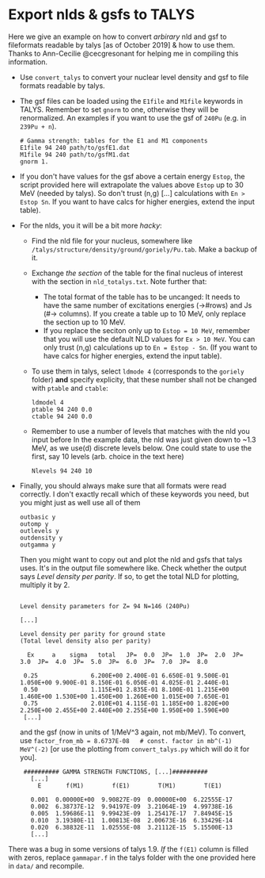 # Export nlds & gsfs to TALYS

Here we give an example on how to convert *arbirary* nld and gsf to fileformats readable by talys [as of October 2019] & how to use them. Thanks to Ann-Cecilie @cecgresonant for helping me in compiling this information.

- Use `convert_talys` to convert your nuclear level density and gsf to file formats readable
  by talys.
- The gsf files can be loaded using the `E1file` and `M1file` keywords in TALYS. Remember to
  set `gnorm` to one, otherwise they will be renormalized. An examples if you want to use
  the gsf of `240Pu` (e.g. in `239Pu + n`).
  ```
  # Gamma strength: tables for the E1 and M1 components
  E1file 94 240 path/to/gsfE1.dat
  M1file 94 240 path/to/gsfM1.dat
  gnorm 1.
  ```
- If you don't have values for the gsf above a certain energy `Estop`, the
  script provided here will extrapolate the values above `Estop` up to 30 MeV
  (needed by talys). So don't trust (n,g) [...] calculations with `En > Estop
  Sn`. If you want to have calcs for higher energies, extend the input table).

- For the nlds, you it will be a bit more *hacky*:
  - Find the nld file for your nucleus, somewhere like
    `/talys/structure/density/ground/goriely/Pu.tab`. Make a backup of it.
  - Exchange *the section* of the table for the final nucleus of interest with the section in
    `nld_totalys.txt`. Note further that:
    - The total format of the table has to be uncanged: It needs to have the
      same number of excitations energies (->#rows) and Js (#-> columns). If
      you create a table up to 10 MeV, only replace the section up to 10 MeV.
    - If you replace the seciton only up to `Estop = 10 MeV`, remember that you will use
      the default NLD values for `Ex > 10 MeV`. You can only trust (n,g)
      calculations up to `En = Estop - Sn`. (If you want to have calcs for higher
      energies, extend the input table).

  - To use them in talys, select `ldmode 4` (corresponds to the `goriely` folder) **and**
    specify explicity, that these number shall not be changed with `ptable` and `ctable`:
    ```
    ldmodel 4
    ptable 94 240 0.0
    ctable 94 240 0.0

    ```
  - Remember to use a number of levels that matches with the nld you input before
    In the example data, the nld was just given down to ~1.3 MeV, as we use(d) discrete
    levels below. One could state to use the first, say 10 levels (arb. choice in the text
    here)
    ```
    Nlevels 94 240 10
    ```
- Finally, you should always make sure that all formats were read correctly. I don't exactly
  recall which of these keywords you need, but you might just as well use all of them
  ```
  outbasic y
  outomp y
  outlevels y
  outdensity y
  outgamma y
  ```
  Then you might want to copy out and plot the nld and gsfs that talys uses. It's in the output file somewhere like. Check whether the output says *Level density per parity*. If so, to get the total NLD for plotting, multiply it by 2.
  ```

  Level density parameters for Z= 94 N=146 (240Pu)

  [...]

  Level density per parity for ground state
  (Total level density also per parity)

    Ex     a    sigma   total   JP=  0.0  JP=  1.0  JP=  2.0  JP=  3.0  JP=  4.0  JP=  5.0  JP=  6.0  JP=  7.0  JP=  8.0

   0.25               6.200E+00 2.400E-01 6.650E-01 9.500E-01 1.050E+00 9.900E-01 8.150E-01 6.050E-01 4.025E-01 2.440E-01
   0.50               1.115E+01 2.835E-01 8.100E-01 1.215E+00 1.460E+00 1.530E+00 1.450E+00 1.260E+00 1.015E+00 7.650E-01
   0.75               2.010E+01 4.115E-01 1.185E+00 1.820E+00 2.250E+00 2.455E+00 2.440E+00 2.255E+00 1.950E+00 1.590E+00
   [...]
   ```

   and the gsf (now in units of 1/MeV^3 again, not mb/MeV). To convert, use
   `factor_from_mb = 8.6737E-08   # const. factor in mb^(-1) MeV^(-2)` [or use the plotting from `convert_talys.py` which will do it for you].

  ```
   ########## GAMMA STRENGTH FUNCTIONS, [...]##########
     [...]
       E       f(M1)        f(E1)        T(M1)        T(E1)

     0.001  0.00000E+00  9.90827E-09  0.00000E+00  6.22555E-17
     0.002  6.38737E-12  9.94197E-09  3.21064E-19  4.99738E-16
     0.005  1.59686E-11  9.99423E-09  1.25417E-17  7.84945E-15
     0.010  3.19380E-11  1.00813E-08  2.00673E-16  6.33429E-14
     0.020  6.38832E-11  1.02555E-08  3.21112E-15  5.15500E-13
     [...]
   ```

There was a bug in some versions of talys 1.9. *If* the `f(E1)` column is filled with zeros, replace `gammapar.f` in the talys folder with the one provided here in `data/` and recompile.
